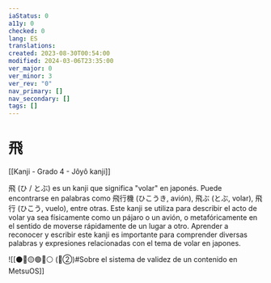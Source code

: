 ```yaml
---
iaStatus: 0
a11y: 0
checked: 0
lang: ES
translations: 
created: 2023-08-30T00:54:00
modified: 2024-03-06T23:35:00
ver_major: 0
ver_minor: 3
ver_rev: "0"
nav_primary: []
nav_secondary: []
tags: []
---
```

# 飛

[[Kanji - Grado 4 - Jôyô kanji]]

飛 (ひ / とぶ) es un kanji que significa "volar" en japonés. Puede encontrarse en palabras como 飛行機 (ひこうき, avión), 飛ぶ (とぶ, volar), 飛行 (ひこう, vuelo), entre otras. Este kanji se utiliza para describir el acto de volar ya sea físicamente como un pájaro o un avión, o metafóricamente en el sentido de moverse rápidamente de un lugar a otro. Aprender a reconocer y escribir este kanji es importante para comprender diversas palabras y expresiones relacionadas con el tema de volar en japones.


![[⚫🔴🟡🟢🔵⚪ (🔴②)#Sobre el sistema de validez de un contenido en MetsuOS]]